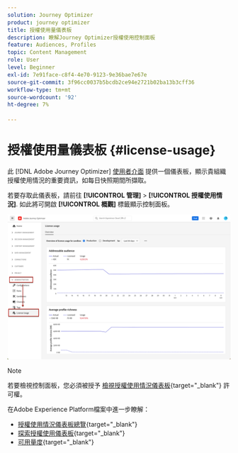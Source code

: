 ```yaml
---
solution: Journey Optimizer
product: journey optimizer
title: 授權使用量儀表板
description: 瞭解Journey Optimizer授權使用控制面板
feature: Audiences, Profiles
topic: Content Management
role: User
level: Beginner
exl-id: 7e91face-c8f4-4e70-9123-9e36bae7e67e
source-git-commit: 3f96cc0037b5bcdb2ce94e2721b02ba13b3cff36
workflow-type: tm+mt
source-wordcount: '92'
ht-degree: 7%

---
```


# 授權使用量儀表板 {#license-usage}

此 [!DNL Adobe Journey Optimizer] [使用者介面](../start/user-interface.md) 提供一個儀表板，顯示貴組織授權使用情況的重要資訊，如每日快照期間所擷取。

若要存取此儀表板，請前往 **[!UICONTROL 管理]** > **[!UICONTROL 授權使用情況]**. 如此將可開啟 **[!UICONTROL 概觀]** 標籤顯示控制面板。

![](assets/license-usage-dashboard.png)

>[!NOTE]
>
>若要檢視控制面板，您必須被授予 [檢視授權使用情況儀表板](https://experienceleague.adobe.com/docs/experience-platform/dashboards/permissions.html#available-permissions){target="_blank"} 許可權。

在Adobe Experience Platform檔案中進一步瞭解：

* [授權使用情況儀表板總覽](https://experienceleague.adobe.com/docs/experience-platform/dashboards/guides/license-usage.html){target="_blank"}
* [探索授權使用儀表板](https://experienceleague.adobe.com/docs/experience-platform/dashboards/guides/license-usage.html#exploring-the-license-usage-dashboard){target="_blank"}
* [可用量度](https://experienceleague.adobe.com/docs/experience-platform/dashboards/guides/license-usage.html?lang=zh-Hant#available-metrics){target="_blank"}
